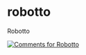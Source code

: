 # robotto

Robotto

[![Comments for Robotto](https://comments.network/franciscop/robotto.svg)](https://comments.network/franciscop/robotto#comment)
